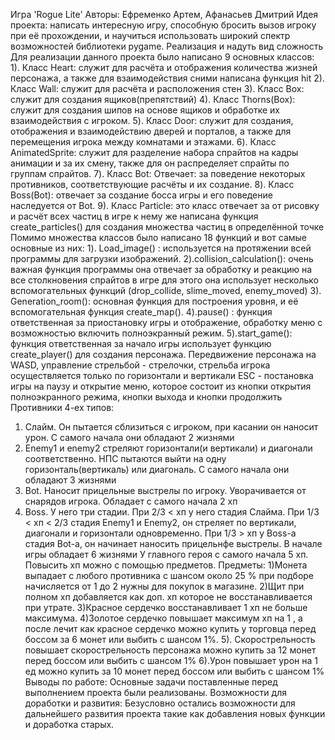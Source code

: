 Игра 'Rogue Lite'
Авторы: Ефременко Артем, Афанасьев Дмитрий
Идея проекта: написать интересную игру, способную бросить вызов игроку при её прохождении, и научиться использовать широкий спектр возможностей библиотеки pygame.  Реализация и надуть вид сложность 
Для реализации данного проекта было написано 9 основных классов:
1). Класс Heart: служит для расчёта и отображения количества жизней персонажа, а также для взаимодействия сними написана функция hit
2). Класс Wall: служит для расчёта и расположения  стен
3). Класс Box: служит для создания ящиков(препятствий) 
4). Класс Thorns(Box): служит для создания шипов на основе ящиков и обработке их взаимодействия с игроком.
5). Класс Door: служит для создания, отображения и взаимодействию дверей и порталов, а также для перемещения игрока между комнатами и этажами. 
6). Класс AnimatedSprite: служит для разделение набора спрайтов на кадры анимации и за их смену, также для он распределяет спрайты по группам спрайтов.
7). Класс Bot: Отвечает: за поведение некоторых противников, соответствующие расчёты и их создание. 
8). Класс Boss(Bot): отвечает за создание босса игры и его поведение наследуется от Bot.
9). Класс Particle: это класс отвечает за от рисовку и расчёт всех частиц в игре к нему же написана функция create_particles() для создания множества частиц в определённой точке
Помимо множества классов было написано 18 функций и вот самые основные из них:
1).	Load_image() : используется на протяжении всей программы для загрузки изображений.
2).collision_calculation(): очень важная функция программы она отвечает за обработку и реакцию на все столкновения спрайтов в игре для этого она использует несколько вспомогательных функций (drop_collide, slime_moved, enemy_moved)
3). Generation_room(): основная функция для построения уровня, и её вспомогательная функция create_map().
4).pause() : функция ответственная за приостановку игры и отображение, обработку меню с возможностью включить полноэкранный режим.
5).start_game(): функция ответственная за начало игры использует функцию create_player() для создания персонажа.
Передвижение персонажа на WASD, управление стрельбой - стрелочки, стрельба игрока осуществляется только по горизонтали и вертикали
ESC - постановка игры на паузу и открытие меню, которое состоит из кнопки открытия полноэкранного режима, кнопки выхода и кнопки продолжить
Противники 4-ех типов:
1. Слайм. Он пытается сблизиться с игроком, при касании он наносит урон. С самого начала они обладают 2 жизнями
2. Enemy1 и enemy2 стреляют горизонтали(и вертикали) и диагонали соответственно. НПС пытаются выйти на одну горизонталь(вертикаль) или диагональ. 
С самого начала они обладают 3 жизнями
3. Bot. Наносит прицельные выстрелы по игроку. Уворачивается от снарядов игрока. Обладает с самого начала 2 хп
4. Boss. У него три стадии. При 2/3 < хп у него стадия Слайма. При 1/3 < хп < 2/3 стадия Enemy1 и Enemy2, он стреляет по вертикали, диагонали и горизонтали одновременно.
При 1/3 > хп у Boss-а стадия Bot-а, он начинает наносить прицельнфе выстрелы. В начале игры обладает 6 жизнями
У главного героя с самого начала 5 хп. Повысить хп можно с помощью предметов.
Предметы:
1)Монета выпадает с любого противника с шансом около 25 % при подборе начисляется от 1 до 2 нужны для покупок в магазине.
2)Щит при полном хп добавляется как доп. хп которое не восстанавливается при утрате.
3)Красное сердечко восстанавливает 1 хп не больше максимума.
4)Золотое сердечко повышает максимум хп на 1 , а после лечит как красное сердечко можно купить у торговца перед боссом за 6 монет или выбить с шансом 1%.
5). Скорострельность повышает скорострельность персонажа можно купить  за 12 монет перед боссом или выбить с шансом 1%
6).Урон повышает урон на 1 ед можно купить  за 10 монет перед боссом или выбить с шансом 1%
Выводы по работе:
	Основные задачи поставленные перед выполнением проекта были реализованы.
Возможности для доработки и развития:
	Безусловно остались возможности для дальнейшего развития проекта такие как добавления новых функции и доработка старых.

